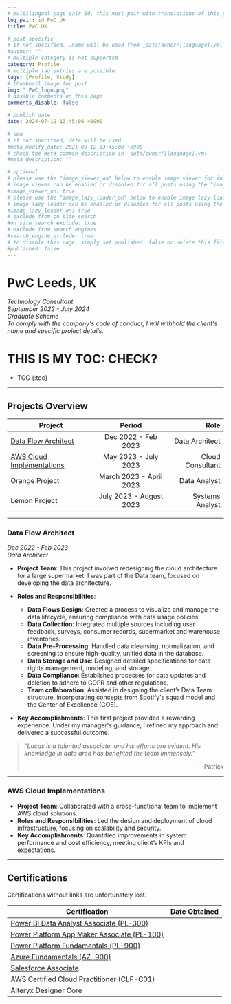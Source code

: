 ```yaml
---
# multilingual page pair id, this must pair with translations of this page. (This name must be unique)
lng_pair: id_PwC_UK
title: PwC UK

# post specific
# if not specified, .name will be used from _data/owner/[language].yml
#author: ""
# multiple category is not supported
category: Profile
# multiple tag entries are possible
tags: [Profile, Study]
# thumbnail image for post
img: ":PwC_logo.png"
# disable comments on this page
comments_disable: false

# publish date
date: 2024-07-12 13:45:08 +0900

# seo
# if not specified, date will be used.
#meta_modify_date: 2021-09-12 13:45:08 +0900
# check the meta_common_description in _data/owner/[language].yml
#meta_description: ""

# optional
# please use the "image_viewer_on" below to enable image viewer for individual pages or posts (_posts/ or [language]/_posts folders).
# image viewer can be enabled or disabled for all posts using the "image_viewer_posts: true" setting in _data/conf/main.yml.
#image_viewer_on: true
# please use the "image_lazy_loader_on" below to enable image lazy loader for individual pages or posts (_posts/ or [language]/_posts folders).
# image lazy loader can be enabled or disabled for all posts using the "image_lazy_loader_posts: true" setting in _data/conf/main.yml.
#image_lazy_loader_on: true
# exclude from on site search
#on_site_search_exclude: true
# exclude from search engines
#search_engine_exclude: true
# to disable this page, simply set published: false or delete this file
#published: false
---
```



# PwC Leeds, UK  
*Technology Consultant*  
*September 2022 - July 2024*  
*Graduate Scheme*  
*To comply with the company's code of conduct, I will withhold the client's name and specific project details.*

# THIS IS MY TOC: CHECK?
* TOC
{:toc}


---

## Projects Overview

| Project | Period | Role |
| ---------------------------- | :-----------------------: | -------------------------: |
| [Data Flow Architect](#data-flow-architect)             | Dec 2022 - Feb 2023       | Data Architect             |
| [AWS Cloud Implementations](#aws-cloud-implementations) | May 2023 - July 2023      | Cloud Consultant           |
| Orange Project               | March 2023 - April 2023  | Data Analyst              |
| Lemon Project                | July 2023 - August 2023  | Systems Analyst           |

---

### Data Flow Architect

*Dec 2022 - Feb 2023*  
*Data Architect*  

- **Project Team**: This project involved redesigning the cloud architecture for a large supermarket. I was part of the Data team, focused on developing the data architecture.
  
- **Roles and Responsibilities**:
  - **Data Flows Design**: Created a process to visualize and manage the data lifecycle, ensuring compliance with data usage policies.
  - **Data Collection**: Integrated multiple sources including user feedback, surveys, consumer records, supermarket and warehouse inventories.
  - **Data Pre-Processing**: Handled data cleansing, normalization, and screening to ensure high-quality, unified data in the database.
  - **Data Storage and Use**: Designed detailed specifications for data rights management, modeling, and storage.
  - **Data Compliance**: Established processes for data updates and deletion to adhere to GDPR and other regulations.
  - **Team collaboration**: Assisted in designing the client’s Data Team structure, incorporating concepts from Spotify's squad model and the Center of Excellence (COE).

- **Key Accomplishments**: This first project provided a rewarding experience. Under my manager's guidance, I refined my approach and delivered a successful outcome.

> *“Lucas is a talented associate, and his efforts are evident. His knowledge in data area has benefited the team immensely.”*  
> <p align="right">— Patrick</p>  

---

<a name="aws-cloud-implementations"></a>
### AWS Cloud Implementations

- **Project Team**: Collaborated with a cross-functional team to implement AWS cloud solutions.
- **Roles and Responsibilities**: Led the design and deployment of cloud infrastructure, focusing on scalability and security.
- **Key Accomplishments**: Quantified improvements in system performance and cost efficiency, meeting client’s KPIs and expectations.

---

## Certifications

Certifications without links are unfortunately lost.

| Certification | Date Obtained |
| ------------------------------------------ | ----------------------: |
| [Power BI Data Analyst Associate (PL-300)](../assets/img/Cert/Power%20BI%20Data%20Analyst%20Associate.pdf) | |
| [Power Platform App Maker Associate (PL-100)](../assets/img/Cert/Power%20Platform%20App%20Maker%20Associate.pdf) | |
| [Power Platform Fundamentals (PL-900)](../assets/img/Cert/Power%20Platform%20Fundamentals.pdf) | |
| [Azure Fundamentals (AZ-900)](../assets/img/Cert/Azure%20Fundamentals.pdf) | |
| [Salesforce Associate](../assets/img/Cert/Certification-SF-Associate.pdf) | |
| AWS Certified Cloud Practitioner (CLF-C01) | |
| Alteryx Designer Core | |
